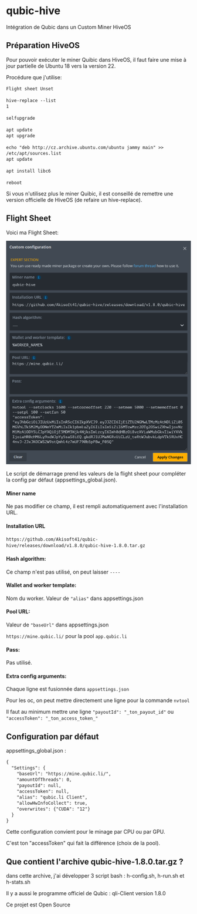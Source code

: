 # qubic-hive

Intégration de Qubic dans un Custom Miner HiveOS

## Préparation HiveOS

Pour pouvoir exécuter le miner Quibic dans HiveOS, il faut faire une mise à jour partielle de Ubuntu 18 vers la version 22.

Procédure que j'utilise:

```
Flight sheet Unset

hive-replace --list
1

selfupgrade

apt update
apt upgrade

echo "deb http://cz.archive.ubuntu.com/ubuntu jammy main" >> /etc/apt/sources.list
apt update

apt install libc6

reboot
```

Si vous n'utilisez plus le miner Quibic, il est conseillé de remettre une version officielle de HiveOS (de refaire un hive-replace).


## Flight Sheet

Voici ma Flight Sheet:

![Flight Sheet](/img/FlightSheet1.png)

Le script de démarrage prend les valeurs de la flight sheet pour compléter la config par défaut (appsettings_global.json).

#### Miner name

Ne pas modifier ce champ, il est rempli automatiquement avec l'installation URL.

#### Installation URL

`https://github.com/Akisoft41/qubic-hive/releases/download/v1.8.0/qubic-hive-1.8.0.tar.gz`

#### Hash algorithm:

Ce champ n'est pas utilisé, on peut laisser `----`

#### Wallet and worker template:

Nom du worker. Valeur de `"alias"` dans appsettings.json

#### Pool URL:

Valeur de `"baseUrl"` dans appsettings.json

`https://mine.qubic.li/` pour la pool `app.qubic.li`

#### Pass:

Pas utilisé.

#### Extra config arguments:

Chaque ligne est fusionnée dans `appsettings.json`

Pour les oc, on peut mettre directement une ligne pour la commande `nvtool`

Il faut au minimum mettre une ligne `"payoutId": "_ton_payout_id"` ou `"accessToken": "_ton_access_token_"`


## Configuration par défaut

appsettings_global.json :

```
{
  "Settings": {
    "baseUrl": "https://mine.qubic.li/",
    "amountOfThreads": 0,
    "payoutId": null,
    "accessToken": null,
    "alias": "qubic.li Client",
    "allowHwInfoCollect": true,
    "overwrites": {"CUDA": "12"}
  }
}
```

Cette configuration convient pour le minage par CPU ou par GPU.

C'est ton "accessToken" qui fait la différence (choix de la pool).


## Que contient l'archive qubic-hive-1.8.0.tar.gz ?

dans cette archive, j'ai développer 3 script bash : h-config.sh, h-run.sh et h-stats.sh

Il y a aussi le programme officiel de Qubic : qli-Client version 1.8.0

Ce projet est Open Source